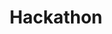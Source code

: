 ---
# This topic lives at
# https://digital.gov/topics/hackathon

slug: "hackathon"

# Topic Title
title: "Hackathon"

# description — keep it short and clear
summary: ""


# Weight
weight: 1

# For more information on managing topics,
# see https://github.com/GSA/digitalgov.gov/wiki
---